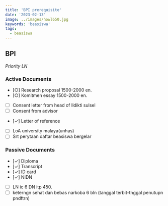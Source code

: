 ```yaml
---
title: 'BPI prerequisite'
date: '2023-02-13'
image: ../images/howl650.jpg
keywords: 'beasiswa'
tags:
  - beasiswa
---
```


## BPI

_Priority LN_

### Active Documents

- [○] Research proposal 1500-2000 en.
- [○] Komitmen essay 1500-2000 en.
- [ ] Consent letter from head of lldikti sulsel
- [ ] Consent from advisor
- [✓] Letter of reference
- [ ] LoA university malaya(unhas)
- [ ] Srt perytaan daftar beasiswa bergelar

### Passive Documents

- [✓] Diploma
- [✓] Transcript
- [✓] ID card
- [✓] NIDN
- [ ] LN ic 6 DN itp 450.
- [ ] keterngn sehat dan bebas narkoba 6 bln (tanggal terbit-tnggal penutupn pndftrn)
